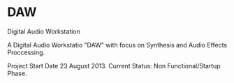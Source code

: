 DAW
===

Digital Audio Workstation

A Digital Audio Workstatio "DAW" with focus on Synthesis and Audio Effects Proccessing.

Project Start Date 23 August 2013.
	Current Status: Non Functional/Startup Phase.
